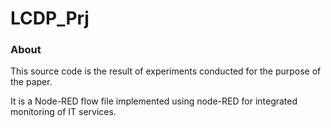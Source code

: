 LCDP_Prj
========

### About

This source code is the result of experiments conducted for the purpose of the paper.

It is a Node-RED flow file implemented using node-RED for integrated monitoring of IT services.

